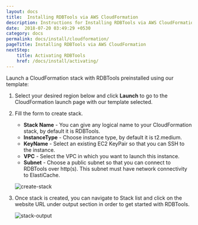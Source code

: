 ```yaml
---
layout: docs
title:  Installing RDBTools via AWS CloudFormation
description: Instructions for Installing RDBTools via AWS CloudFormation
date:  2018-07-20 03:49:29 +0530
category: docs
permalink: docs/install/cloudformation/
pageTitle: Installing RDBTools via AWS CloudFormation
nextStep:
    title: Activating RDBTools
    href: /docs/install/activating/
---
```

Launch a CloudFormation stack with RDBTools preinstalled using our template:

1. Select your desired region below and click **Launch** to go to the CloudFormation launch page with our template selected.

   <!-- <form target="_blank" action="{{site.aws_template_url}}{{site.docker_image_version}}+&+stackName=Rdbtools">
        <select name="region" class="aws-region-select">
            {% for region in site.data.aws-regions %}
            <option value="{{region.value}}">{{region.name}}</option>
            {% endfor %}
        </select>
        <input id ="launch-aws-button" type="submit" value="Launch" class="aws_launch_btn"/>
    </form>
    <br/> -->

1. Fill the form to create stack.
    - **Stack Name** - You can give any logical name to your CloudFormation stack, by default it is RDBTools.
    - **InstanceType** - Choose instance type, by default it is t2.medium.
    - **KeyName** - Select an existing EC2 KeyPair so that you can SSH to the instance.
    - **VPC** - Select the VPC in which  you want to launch this instance.
    - **Subnet** - Choose a public subnet so that you can connect to RDBTools over http(s). This subnet must have network connectivity to ElastiCache.

    ![create-stack](/images/ri/create-stack.png)

1. Once stack is created, you can navigate to Stack list and click on the website URL
   under output section in order to get started with RDBTools.

    ![stack-output](/images/ri/stack-output.png)
